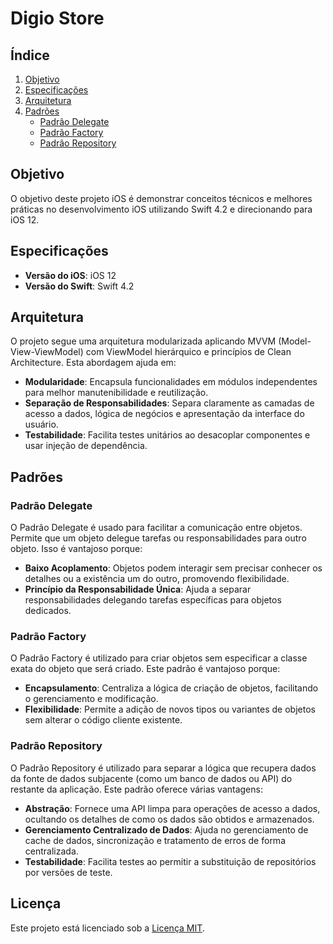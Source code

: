 # Digio Store

## Índice

1. [Objetivo](#objetivo)
2. [Especificações](#especificacoes)
3. [Arquitetura](#arquitetura)
4. [Padrões](#padroes)
    - [Padrão Delegate](#padrao-delegate)
    - [Padrão Factory](#padrao-factory)
    - [Padrão Repository](#padrao-repository)

## Objetivo <a name="objetivo"></a>

O objetivo deste projeto iOS é demonstrar conceitos técnicos e melhores práticas no desenvolvimento iOS utilizando Swift 4.2 e direcionando para iOS 12.

## Especificações <a name="especificacoes"></a>

- **Versão do iOS**: iOS 12
- **Versão do Swift**: Swift 4.2

## Arquitetura <a name="arquitetura"></a>

O projeto segue uma arquitetura modularizada aplicando MVVM (Model-View-ViewModel) com ViewModel hierárquico e princípios de Clean Architecture. Esta abordagem ajuda em:
- **Modularidade**: Encapsula funcionalidades em módulos independentes para melhor manutenibilidade e reutilização.
- **Separação de Responsabilidades**: Separa claramente as camadas de acesso a dados, lógica de negócios e apresentação da interface do usuário.
- **Testabilidade**: Facilita testes unitários ao desacoplar componentes e usar injeção de dependência.

## Padrões <a name="padroes"></a>

### Padrão Delegate <a name="padrao-delegate"></a>

O Padrão Delegate é usado para facilitar a comunicação entre objetos. Permite que um objeto delegue tarefas ou responsabilidades para outro objeto. Isso é vantajoso porque:
- **Baixo Acoplamento**: Objetos podem interagir sem precisar conhecer os detalhes ou a existência um do outro, promovendo flexibilidade.
- **Princípio da Responsabilidade Única**: Ajuda a separar responsabilidades delegando tarefas específicas para objetos dedicados.

### Padrão Factory <a name="padrao-factory"></a>

O Padrão Factory é utilizado para criar objetos sem especificar a classe exata do objeto que será criado. Este padrão é vantajoso porque:
- **Encapsulamento**: Centraliza a lógica de criação de objetos, facilitando o gerenciamento e modificação.
- **Flexibilidade**: Permite a adição de novos tipos ou variantes de objetos sem alterar o código cliente existente.

### Padrão Repository <a name="padrao-repository"></a>

O Padrão Repository é utilizado para separar a lógica que recupera dados da fonte de dados subjacente (como um banco de dados ou API) do restante da aplicação. Este padrão oferece várias vantagens:
- **Abstração**: Fornece uma API limpa para operações de acesso a dados, ocultando os detalhes de como os dados são obtidos e armazenados.
- **Gerenciamento Centralizado de Dados**: Ajuda no gerenciamento de cache de dados, sincronização e tratamento de erros de forma centralizada.
- **Testabilidade**: Facilita testes ao permitir a substituição de repositórios por versões de teste.

## Licença

Este projeto está licenciado sob a [Licença MIT](https://opensource.org/licenses/MIT).
